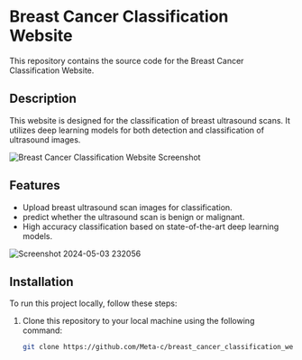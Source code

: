 # Breast Cancer Classification Website

This repository contains the source code for the Breast Cancer Classification Website.

## Description

This website is designed for the classification of breast ultrasound scans. It utilizes deep learning models for both detection and classification of ultrasound images.

![Breast Cancer Classification Website Screenshot](https://github.com/Meta-c/breast_cancer_classification_website/assets/89762132/a7405b2e-9db8-4d20-934c-74be4a3f9872)

## Features

- Upload breast ultrasound scan images for classification.
- predict whether the ultrasound scan is benign or malignant.
- High accuracy classification based on state-of-the-art deep learning models.

    
![Screenshot 2024-05-03 232056](https://github.com/Meta-c/breast_cancer_classification_website/assets/89762132/0a9e158a-ced5-44c3-9492-7b1b7184cd40)

## Installation

To run this project locally, follow these steps:

1. Clone this repository to your local machine using the following command:

   ```bash
   git clone https://github.com/Meta-c/breast_cancer_classification_website.git
